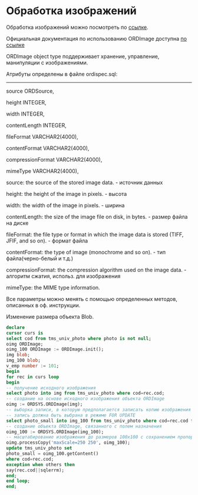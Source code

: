 # Обработка изображений

  
Обработка изображений можно посмотреть по [ссылке](http://www.veel.ru/articles/subd-oracle/obrabotka-izobrazhenij-ob-ekt-ordimage). 

Официальная документация по использованию ORDImage доступна [по ссылке](https://docs.oracle.com/cd/E11882_01/appdev.112/e10776/ch_imgref.htm#AIVUG80485)

ORDImage object type поддерживает хранение, управление, манипуляции с изображениями.

Атрибуты определены в файле ordispec.sql:

-------------------

source              ORDSource,

height              INTEGER,

width               INTEGER,

contentLength       INTEGER,

fileFormat          VARCHAR2\(4000\),

contentFormat       VARCHAR2\(4000\),

compressionFormat   VARCHAR2\(4000\),

mimeType            VARCHAR2\(4000\),

source: the source of the stored image data. - источник данных

height: the height of the image in pixels. - высота

width: the width of the image in pixels. - ширина

contentLength: the size of the image file on disk, in bytes. - размер файла на диске

fileFormat: the file type or format in which the image data is stored \(TIFF, JFIF, and so on\). - формат файла

contentFormat: the type of image \(monochrome and so on\). - тип файла\(черно-белый и т.д.\)

compressionFormat: the compression algorithm used on the image data. - алгоритм сжатия, использ. для изображения

mimeType: the MIME type information.

Все параметры можно менять с помощью определенных методов, описанных в оф. инструкции.

Изменение размера объекта Blob.

```sql
declare
cursor curs is 
select cod from tms_univ_photo where photo is not null; 
oimg ORDImage;
oimg_100 ORDImage := ORDImage.init();
img blob;
img_100 blob;
v_emp number := 101;
begin
for rec in curs loop
begin
-- получение исходного изображения
select photo into img from tms_univ_photo where cod=rec.cod;
-- создание на основе исходного изображения объекта ORDImage
oimg := ORDSYS.ORDImage(img);
-- выборка записи, в которую предполагается записать копию изображения
-- запись должна быть выбрана в режиме FOR UPDATE
select photo_small into img_100 from tms_univ_photo where cod=rec.cod for update;
-- создание объекта ORDImage, связанного с полем назначения
oimg_100 := ORDSYS.ORDImage(img_100);
-- масштабирование изображения до размеров 100x100 с сохранением пропорций
oimg.processCopy('maxScale=250 250', oimg_100);
update tms_univ_photo set
photo_small = oimg_100.getContent()
where cod=rec.cod;
exception when others then
say(rec.cod||sqlerrm);
end;
end loop; 
end;
```

